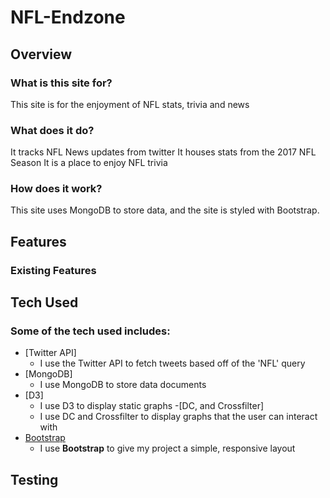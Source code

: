 # NFL-Endzone

## Overview

### What is this site for?

This site is for the enjoyment of NFL stats, trivia and news

### What does it do?

It tracks NFL News updates from twitter
It houses stats from the 2017 NFL Season
It is a place to enjoy NFL trivia

### How does it work?

This site uses MongoDB to store data, and the site is styled with Bootstrap.


## Features

### Existing Features



## Tech Used

### Some of the tech used includes: 
- [Twitter API]
	- I use the Twitter API to fetch tweets based off of the 'NFL' query
- [MongoDB]
	- I use MongoDB to store data documents
- [D3]
	- I use D3 to display static graphs
-[DC, and Crossfilter]
	- I use DC and Crossfilter to display graphs that the user can interact with
- [Bootstrap](http://getbootstrap.com/)
    - I use **Bootstrap** to give my project a simple, responsive layout 

## Testing
